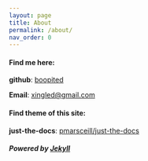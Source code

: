 ```yaml
---
layout: page
title: About
permalink: /about/
nav_order: 0
---
```


#### Find me here:

**github**: [boopited](https://github.com/boopited)

**Email**: xingled@gmail.com

#### Find theme of this site:

**just-the-docs**: [pmarsceill/just-the-docs](https://github.com/pmarsceill/just-the-docs)


##### Powered by  [Jekyll](https://github.com/jekyll/jekyll)
